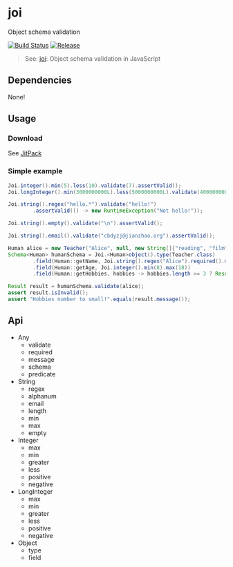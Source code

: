 # joi

Object schema validation 

[![Build Status](https://travis-ci.org/cbdyzj/joi.svg?branch=master)](https://travis-ci.org/cbdyzj/joi)
[![Release](https://jitpack.io/v/cbdyzj/joi.svg)](https://jitpack.io/#cbdyzj/joi)

> See: [joi](https://github.com/hapijs/joi): Object schema validation in JavaScript

## Dependencies

None!

## Usage

### Download

See [JitPack](https://jitpack.io/#cbdyzj/joi/0.1.0)

### Simple example

```java
Joi.integer().min(5).less(10).validate(7).assertValid();
Joi.longInteger().min(3000000000L).less(5000000000L).validate(4000000000L).assertValid();

Joi.string().regex("hello.*").validate("hello!")
        .assertValid(() -> new RuntimeException("Not hello!"));

Joi.string().empty().validate("\n").assertValid();

Joi.string().email().validate("cbdyzj@jianzhao.org").assertValid();

Human alice = new Teacher("Alice", null, new String[]{"reading", "film"});
Schema<Human> humanSchema = Joi.<Human>object().type(Teacher.class)
        .field(Human::getName, Joi.string().regex("Alice").required().message("Wrong name!"))
        .field(Human::getAge, Joi.integer().min(8).max(18))
        .field(Human::getHobbies, hobbies -> hobbies.length >= 3 ? Result.valid() : Result.of("Hobbies number to small!"));

Result result = humanSchema.validate(alice);
assert result.isInvalid();
assert "Hobbies number to small!".equals(result.message());
```

## Api

- Any
  - validate
  - required
  - message
  - schema
  - predicate
- String
  - regex
  - alphanum
  - email
  - length
  - min
  - max
  - empty
- Integer
  - max
  - min
  - greater
  - less
  - positive
  - negative
- LongInteger
  - max
  - min
  - greater
  - less
  - positive
  - negative
- Object
  - type
  - field
